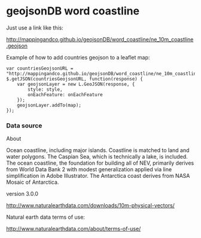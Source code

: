 # geojsonDB word coastline



Just use a link like this:

http://mappingandco.github.io/geojsonDB/word_coastline/ne_10m_coastline.geojson


Example of how to add countries geojson to a leaflet map:

```
var countriesGeojsonURL = "http://mappingandco.github.io/geojsonDB/word_coastline/ne_10m_coastline.geojson"
$.getJSON(countriesGeojsonURL, function(response) {
    var geojsonLayer = new L.GeoJSON(response, {
	    style: style,
	    onEachFeature: onEachFeature
	});
    geojsonLayer.addTo(map);    
});
```

### Data source

About

Ocean coastline, including major islands. Coastline is matched to land and water polygons. The Caspian Sea, which is technically a lake, is included. The ocean coastline, the foundation for building all of NEV, primarily derives from World Data Bank 2 with modest generalization applied via line simplification in Adobe Illustrator. The Antarctica coast derives from NASA Mosaic of Antarctica.

version 3.0.0

http://www.naturalearthdata.com/downloads/10m-physical-vectors/

Natural earth data terms of use:

http://www.naturalearthdata.com/about/terms-of-use/